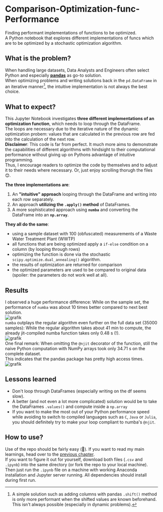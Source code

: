 # Comparison-Optimization-func-Performance
Finding performant implementations of functions to be optimized.  
A Python notebook that explores different implementations of funcs which are to be optimized by a stochastic optimization algorithm.  

## What is the problem?
When handling large datasets, Data Analysts and Engineers often select Python and especially [**pandas**](https://pandas.pydata.org/) as go-to solution.  
When optimizing problems and writing solutions back in the `pd.DataFrame` in an iterative manner[^1], the intuitive implementation is not always the best choice.  

## What to expect?
This Jupyter Notebook investigates **three different implementations of an optimization function**, which needs to loop through the DataFrame.  
The loops are necessary due to the iterative nature of the dynamic optimization probem: values that are calculated in the previous row are fed into the calculation of the next row.  
**Disclaimer**: This code is far from perfect. It much more aims to demonstrate the capabilities of different algorithms with hindsight to their computational performance without giving up on Pythons advantage of intuitive programming.  
Thus, I encourage readers to optimize the code by themselves and to adjust it to their needs where necessary. Or, just enjoy scrolling thorugh the files 😊.  

**The three implementations are**:  
1. An **"intuitive" approach** looping through the DataFrame and writing into each row separately.
2. An approach **utilizing the `.apply()` method** of DataFrames.
3. A more sophisticated approach using **`numba`** and converting the DataFrame into an **`np.array`**.  

**They all do the same**:  
- using a sample dataset with 100 (obfuscated) measurements of a Waste Water Treatment Plant (WWTP)
- all functions that are being optimized apply a `if-else` condition on a column (by looping through rows)
- optimizing the function is done via the stochastic `scipy.optimize.dual_annealing()` algorithm.
- the results of optimization are returned for comparison
- the optimized parameters are used to be compared to original data (spoiler: the parameters do not work well at all).  

## Results
I observed a huge performance difference: While on the sample set, the performance of `numba` was about 10 times better compared to next best solution.  
![grafik](https://user-images.githubusercontent.com/78816242/168421905-c80a6270-1e32-4fd2-ac4b-40f0786ff598.png)  
`numba` outplays the regular algorithm even further on the full data set (35000 samples): While the regular algorithm takes about 41 min to compute, the already jit-compiled numba function takes only 0.48 s (!).  
![grafik](https://user-images.githubusercontent.com/78816242/168422209-1775b161-2c82-466a-afcd-61bfd1b4af67.png)  
One final remark: When omitting the `@njit` decorator of the function, still the naive Python computation with NumPy arrays took only 34.71 s on the complete dataset.  
This indicates that the pandas package has pretty high access times.  
![grafik](https://user-images.githubusercontent.com/78816242/168423645-5ff67c94-dc09-4c07-8db0-f8114d71a966.png)


## Lessons learned
- Don't loop through DataFrames (especially writing on the df seems slow).
- A better (and not even a lot more complicated) solution would be to take the DataFrames `.values()` and compute inside a `np.array`
- If you want to make the most out of your Python performance speed while avoiding to switch to compiled languages such as `C`, `Java` or `Julia`, you should definitely try to make your loop compliant to numba's `@njit`.  


## How to use?
Use of the repo should be fairly easy (🤞). If you want to read my main learnings, head over to the [previous chapter](#lessons-learned).  
If you want to figure it out for yourself, download both files (`.csv` and `.ipynb`) into the same directory (or fork the repo to your local machine).  
Then just run the `.ipynb` file on a machine with working Anaconda installation and Jupyter server running. All dependencies should install during first run.  





[^1]: A simple solution such as adding columns with pandas `.shift()` method is only more performant when the shifted values are known beforehand. This isn't always possible (especially in dynamic problems).
